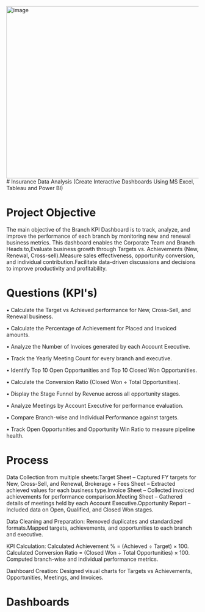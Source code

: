 <img width="975" height="452" alt="image" src="https://github.com/user-attachments/assets/125c52ac-09d5-4629-b04c-0b95fa03a5ae" /># Insurance Data Analysis (Create Interactive Dashboards Using MS Excel, Tableau and Power BI)
# Project Objective

The main objective of the Branch KPI Dashboard is to track, analyze, and improve the performance of each branch by monitoring new and renewal business metrics.
This dashboard enables the Corporate Team and Branch Heads to,Evaluate business growth through Targets vs. Achievements (New, Renewal, Cross-sell).Measure sales effectiveness, opportunity conversion, and individual contribution.Facilitate data-driven discussions and decisions to improve productivity and profitability.
# Questions (KPI's)
•	Calculate the Target vs Achieved performance for New, Cross-Sell, and Renewal business.

•	Calculate the Percentage of Achievement for Placed and Invoiced amounts.

•	Analyze the Number of Invoices generated by each Account Executive.

•	Track the Yearly Meeting Count for every branch and executive.

•	Identify Top 10 Open Opportunities and Top 10 Closed Won Opportunities.

•	Calculate the Conversion Ratio (Closed Won ÷ Total Opportunities).

•	Display the Stage Funnel by Revenue across all opportunity stages.

•	Analyze Meetings by Account Executive for performance evaluation.

•	Compare Branch-wise and Individual Performance against targets.

•	Track Open Opportunities and Opportunity Win Ratio to measure pipeline health.

# Process
Data Collection from multiple sheets:Target Sheet – Captured FY targets for New, Cross-Sell, and Renewal,	Brokerage + Fees Sheet – Extracted achieved values for each business type.Invoice Sheet – Collected invoiced achievements for performance comparison.Meeting Sheet – Gathered details of meetings held by each Account Executive.Opportunity Report – Included data on Open, Qualified, and Closed Won stages.

 Data Cleaning and Preparation:	Removed duplicates and standardized formats.Mapped targets, achievements, and opportunities to each branch and executive.
 
  KPI Calculation:	Calculated Achievement % = (Achieved ÷ Target) × 100.	Calculated Conversion Ratio = (Closed Won ÷ Total Opportunities) × 100.	Computed branch-wise and individual performance metrics.
 
  Dashboard Creation: Designed visual charts for Targets vs Achievements, Opportunities, Meetings, and Invoices.
  # Dashboards






















































